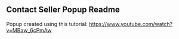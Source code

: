 Contact Seller Popup Readme
---
Popup created using this tutorial:
https://www.youtube.com/watch?v=MBaw_6cPmAw
